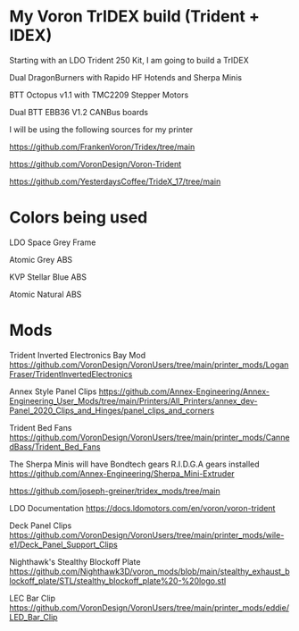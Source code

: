 # My Voron TrIDEX build (Trident + IDEX)

Starting with an LDO Trident 250 Kit, I am going to build a TrIDEX

Dual DragonBurners with Rapido HF Hotends and Sherpa Minis

BTT Octopus v1.1 with TMC2209 Stepper Motors

Dual BTT EBB36 V1.2 CANBus boards

I will be using the following sources for my printer

https://github.com/FrankenVoron/Tridex/tree/main

https://github.com/VoronDesign/Voron-Trident

https://github.com/YesterdaysCoffee/TrideX_17/tree/main

# Colors being used

LDO Space Grey Frame

Atomic Grey ABS

KVP Stellar Blue ABS

Atomic Natural ABS

# Mods

Trident Inverted Electronics Bay Mod
https://github.com/VoronDesign/VoronUsers/tree/main/printer_mods/LoganFraser/TridentInvertedElectronics

Annex Style Panel Clips
https://github.com/Annex-Engineering/Annex-Engineering_User_Mods/tree/main/Printers/All_Printers/annex_dev-Panel_2020_Clips_and_Hinges/panel_clips_and_corners

Trident Bed Fans
https://github.com/VoronDesign/VoronUsers/tree/main/printer_mods/CannedBass/Trident_Bed_Fans

The Sherpa Minis will have Bondtech gears R.I.D.G.A gears installed
https://github.com/Annex-Engineering/Sherpa_Mini-Extruder

https://github.com/joseph-greiner/tridex_mods/tree/main

LDO Documentation
https://docs.ldomotors.com/en/voron/voron-trident

Deck Panel Clips
https://github.com/VoronDesign/VoronUsers/tree/main/printer_mods/wile-e1/Deck_Panel_Support_Clips

Nighthawk's Stealthy Blockoff Plate
https://github.com/Nighthawk3D/voron_mods/blob/main/stealthy_exhaust_blockoff_plate/STL/stealthy_blockoff_plate%20-%20logo.stl

LEC Bar Clip
https://github.com/VoronDesign/VoronUsers/tree/main/printer_mods/eddie/LED_Bar_Clip
